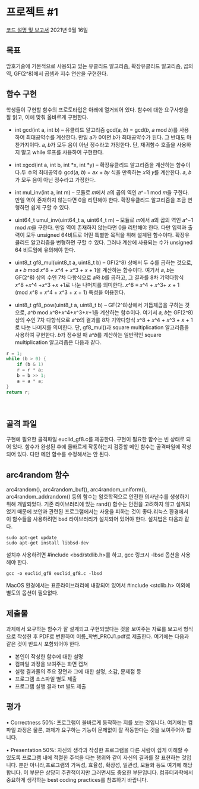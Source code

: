 # 프로젝트 #1
[코드 설명 및 보고서](https://www.notion.so/mksmk/Project-1-Euclid_gf8-5439a38ebf624731aac2124d6c806361) 2021년 9월 16일 <br>

## 목표
암호기술에 기본적으로 사용되고 있는 유클리드 알고리즘, 확장유클리드 알고리즘, 곱의 역, GF(2^8)에서 곱셈과 지수 연산을 구현한다. <br>

## 함수 구현
학생들이 구현할 함수의 프로토타입은 아래에 열거되어 있다. 함수에 대한 요구사항을 잘 읽고, 이에 맞춰 올바르게 구현한다. <br>

* int gcd(int a, int b) – 유클리드 알고리즘 gcd(𝑎, 𝑏) = gcd(𝑏, 𝑎 mod 𝑏)를 사용하여 최대공약수를 계산한다. 만일 𝑎가 0이면 𝑏가 최대공약수가 된다. 그 반대도 마찬가지이다. 𝑎, 𝑏가 모두 음이 아닌 정수라고 가정한다. 단, 재귀함수 호출을 사용하지 말고 while 루프를 사용하여 구현한다. <br>

* int xgcd(int a, int b, int *x, int *y) – 확장유클리드 알고리즘을 계산하는 함수이다.두 수의 최대공약수 gcd(𝑎, 𝑏) = 𝑎𝑥 + 𝑏𝑦 식을 만족하는 𝑥와 𝑦를 계산한다. 𝑎, 𝑏가 모두 음이 아닌 정수라고 가정한다. <br>

* int mul_inv(int a, int m) – 모듈로 𝑚에서 𝑎의 곱의 역인 𝑎^−1 mod 𝑚을 구한다. 만일 역이 존재하지 않는다면 0을 리턴해야 한다. 확장유클리드 알고리즘을 조금 변형하면 쉽게 구할 수 있다. <br>

* uint64_t umul_inv(uint64_t a, uint64_t m) – 모듈로 𝑚에서 𝑎의 곱의 역인 𝑎^−1 mod 𝑚을 구한다. 만일 역이 존재하지 않는다면 0을 리턴해야 한다. 다만 입력과 출력이 모두 unsigned 64비트로 어떤 특별한 목적을 위해 설계된 함수이다. 확장유클리드 알고리즘을 변형하면 구할 수 있다. 그러나 계산에 사용되는 수가 unsigned 64 비트임에 유의해야 한다. <br>

* uint8_t gf8_mul(uint8_t a, uint8_t b) – GF(2^8) 상에서 두 수를 곱하는 것으로, 𝑎 ∗ 𝑏 mod 𝑥^8 + 𝑥^4 + 𝑥^3 + 𝑥 + 1을 계산하는 함수이다. 여기서 𝑎, 𝑏는 GF(2^8) 상의 수인 7차 다항식으로 𝑎와 𝑏를 곱하고, 그 결과를 8차 기약다항식 𝑥^8 +𝑥^4 +𝑥^3 +𝑥 +1로 나눈 나머지를 의미한다. 𝑥^8 ≡ 𝑥^4 + 𝑥^3+ 𝑥 + 1 (mod 𝑥^8 + 𝑥^4 + 𝑥^3 + 𝑥 + 1) 특성을 이용한다. <br>

* uint8_t gf8_pow(uint8_t a, uint8_t b) – GF(2^8)상에서 거듭제곱을 구하는 것으로, 𝑎^𝑏 mod 𝑥^8+𝑥^4+𝑥^3+𝑥+1을 계산하는 함수이다. 여기서 𝑎, 𝑏는 GF(2^8) 상의 수인 7차 다항식으로 𝑎^𝑏의 결과를 8차 기약다항식 𝑥^8 + 𝑥^4 + 𝑥^3 + 𝑥 + 1로 나눈 나머지를 의미한다. 단, gf8_mul()과 square multiplication 알고리즘을 사용하여 구현한다. 𝑏가 정수일 때 𝑎^𝑏를 계산하는 일반적인 square multiplication 알고리즘은 다음과 같다. <br>

```c
r = 1;
while (b > 0) {
    if (b & 1)
    r = r * a;
    b = b >> 1;
    a = a * a;
}
return r;
```

<br>

## 골격 파일
구현에 필요한 골격파일 euclid_gf8.c를 제공한다. 구현이 필요한 함수는 빈 상태로 되어 있다. 함수가 완성된 후에 올바르게 작동하는지 검증할 메인 함수는 골격파일에 작성되어 있다. 다만 메인 함수를 수정해서는 안 된다. <br>


## arc4random 함수
arc4random(), arc4random_buf(), arc4random_uniform(), arc4random_addrandom() 등의 함수는 암호학적으로 안전한 의사난수를 생성하기 위해 개발되었다. 기존 라이브러리에 있는 rand() 함수는 안전을 고려하지 않고 설계되었기 때문에 보안과 관련된 프로그램에서는 사용을 피하는 것이 좋다.리눅스 환경에서 이 함수들을 사용하려면 bsd 라이브러리가 설치되어 있어야 한다. 설치법은 다음과 같다. <br>

```shell
sudo apt-get update
sudo apt-get install libbsd-dev
```
설치후 사용하려면 #include <bsd/stdlib.h>를 하고, gcc 링크시 -lbsd 옵션을 사용해야 한다.

```shell
gcc -o euclid_gf8 euclid_gf8.c -lbsd
```
MacOS 환경에서는 표준라이브러리에 내장되어 있어서 #include <stdlib.h> 이외에 별도의 옵션이 필요없다. <br>

## 제출물
과제에서 요구하는 함수가 잘 설계되고 구현되었다는 것을 보여주는 자료를 보고서 형식으로 작성한 후 PDF로 변환하여 이름_학번_PROJ1.pdf로 제출한다. 여기에는 다음과 같은 것이 반드시 포함되어야 한다. <br>
* 본인이 작성한 함수에 대한 설명 <br>
* 컴파일 과정을 보여주는 화면 캡쳐 <br>
* 실행 결과물의 주요 장면과 그에 대한 설명, 소감, 문제점 등 <br>
* 프로그램 소스파일 별도 제출 <br>
* 프로그램 실행 결과 txt 별도 제출 <br>

## 평가
• Correctness 50%: 프로그램이 올바르게 동작하는 지를 보는 것입니다. 여기에는 컴파일 과정은 물론, 과제가 요구하는 기능이 문제없이 잘 작동한다는 것을 보여주어야 합니다. <br>

• Presentation 50%: 자신의 생각과 작성한 프로그램을 다른 사람이 쉽게 이해할 수 있도록 프로그램 내에 적절한 주석을 다는 행위와 같이 자신의 결과를 잘 표현하는 것입니다. 뿐만 아니라,프로그램의 가독성, 효율성, 확장성, 일관성, 모듈화 등도 여기에 해당합니다. 이 부분은 상당히 주관적이지만 그러면서도 중요한 부분입니다. 컴퓨터과학에서 중요하게 생각하는 best coding practices를 참조하기 바랍니다.


